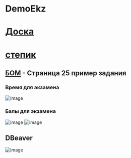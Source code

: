 # DemoEkz
# [Доска](https://ru.yougile.com/team/3b0c56690fad/%D0%94%D0%B5%D0%BC%D0%BE%D1%8D%D0%BA%D0%B7%D0%B0%D0%BC%D0%B5%D0%BD-%D0%9F%D1%80%D0%BE%D0%B3%D1%80%D0%B0%D0%BC%D0%BC%D0%B8%D1%81%D1%82%D1%8B#chat)

# [степик](https://drive.google.com/drive/folders/1HCKqOU29FzFpsj3SlQg268n-4Eq73Fm5)

## [БОМ](https://bom.firpo.ru/Public/86) - Страница 25 пример задания    


### Время для экзамена
![image](https://github.com/user-attachments/assets/fe261719-5122-4729-9c10-f7d258c91288)

### Балы для экзамена
![image](https://github.com/user-attachments/assets/696277ee-94e3-4ce1-89f7-8a9565ed1da8)
![image](https://github.com/user-attachments/assets/49ae23df-f121-4459-87c0-66d1731a1f4a)

## DBeaver
![image](https://github.com/user-attachments/assets/04cb153f-5b70-4ef5-a9cb-78694d49ab04)


